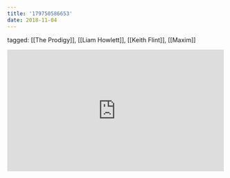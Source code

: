```yaml
---
title: '179750586653'
date: 2018-11-04
---
```

tagged: [[The Prodigy]], [[Liam Howlett]], [[Keith Flint]], [[Maxim]]
<iframe allow="accelerometer; autoplay; clipboard-write; encrypted-media; gyroscope; picture-in-picture" allowfullscreen="" frameborder="0" height="281" id="youtube_iframe" src="https://www.youtube.com/embed/UFBPnZe_iMA?feature=oembed&amp;enablejsapi=1&amp;origin=https://safe.txmblr.com&amp;wmode=opaque" width="500"></iframe>